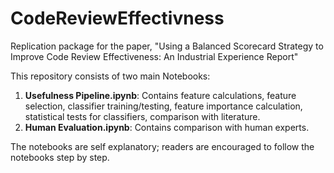 # CodeReviewEffectivness
Replication package for the paper, "Using a Balanced Scorecard Strategy to Improve Code Review Effectiveness: An Industrial Experience Report"


This repository consists of two main Notebooks:

1. **Usefulness Pipeline.ipynb**: Contains feature calculations, feature selection, classifier training/testing, feature importance calculation, statistical tests for classifiers, comparison with literature.
2. **Human Evaluation.ipynb**: Contains comparison with human experts.

The notebooks are self explanatory; readers are encouraged to follow the notebooks step by step.
